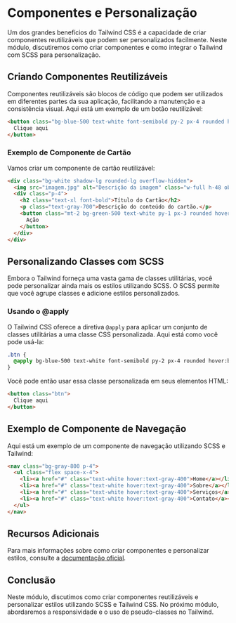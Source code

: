 # Componentes e Personalização

Um dos grandes benefícios do Tailwind CSS é a capacidade de criar componentes reutilizáveis que podem ser personalizados facilmente. Neste módulo, discutiremos como criar componentes e como integrar o Tailwind com SCSS para personalização.

## Criando Componentes Reutilizáveis

Componentes reutilizáveis são blocos de código que podem ser utilizados em diferentes partes da sua aplicação, facilitando a manutenção e a consistência visual. Aqui está um exemplo de um botão reutilizável:

```html
<button class="bg-blue-500 text-white font-semibold py-2 px-4 rounded hover:bg-blue-600">
  Clique aqui
</button>
```

### Exemplo de Componente de Cartão

Vamos criar um componente de cartão reutilizável:

```html
<div class="bg-white shadow-lg rounded-lg overflow-hidden">
  <img src="imagem.jpg" alt="Descrição da imagem" class="w-full h-48 object-cover">
  <div class="p-4">
    <h2 class="text-xl font-bold">Título do Cartão</h2>
    <p class="text-gray-700">Descrição do conteúdo do cartão.</p>
    <button class="mt-2 bg-green-500 text-white py-1 px-3 rounded hover:bg-green-600">
      Ação
    </button>
  </div>
</div>
```

## Personalizando Classes com SCSS

Embora o Tailwind forneça uma vasta gama de classes utilitárias, você pode personalizar ainda mais os estilos utilizando SCSS. O SCSS permite que você agrupe classes e adicione estilos personalizados.

### Usando o @apply

O Tailwind CSS oferece a diretiva `@apply` para aplicar um conjunto de classes utilitárias a uma classe CSS personalizada. Aqui está como você pode usá-la:

```scss
.btn {
  @apply bg-blue-500 text-white font-semibold py-2 px-4 rounded hover:bg-blue-600;
}
```

Você pode então usar essa classe personalizada em seus elementos HTML:

```html
<button class="btn">
  Clique aqui
</button>
```

## Exemplo de Componente de Navegação

Aqui está um exemplo de um componente de navegação utilizando SCSS e Tailwind:

```html
<nav class="bg-gray-800 p-4">
  <ul class="flex space-x-4">
    <li><a href="#" class="text-white hover:text-gray-400">Home</a></li>
    <li><a href="#" class="text-white hover:text-gray-400">Sobre</a></li>
    <li><a href="#" class="text-white hover:text-gray-400">Serviços</a></li>
    <li><a href="#" class="text-white hover:text-gray-400">Contato</a></li>
  </ul>
</nav>
```

## Recursos Adicionais

Para mais informações sobre como criar componentes e personalizar estilos, consulte a [documentação oficial](https://tailwindcss.com/docs/components).

## Conclusão

Neste módulo, discutimos como criar componentes reutilizáveis e personalizar estilos utilizando SCSS e Tailwind CSS. No próximo módulo, abordaremos a responsividade e o uso de pseudo-classes no Tailwind.
